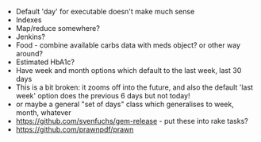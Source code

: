 * Default 'day' for executable doesn't make much sense
* Indexes
* Map/reduce somewhere?
* Jenkins?
* Food - combine available carbs data with meds object? or other way around?
* Estimated HbA1c?
* Have week and month options which default to the last week, last 30 days
 * This is a bit broken: it zooms off into the future, and also the default 'last week' option does the previous 6 days but not today!
 * or maybe a general "set of days" class which generalises to week, month, whatever
* https://github.com/svenfuchs/gem-release - put these into rake tasks?
* https://github.com/prawnpdf/prawn
